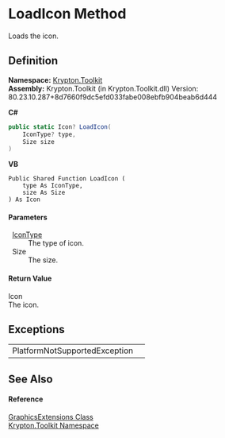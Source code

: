# LoadIcon Method


Loads the icon.



## Definition
**Namespace:** <a href="79d2eac2-21f4-54ff-7552-b20c33c30600.md">Krypton.Toolkit</a>  
**Assembly:** Krypton.Toolkit (in Krypton.Toolkit.dll) Version: 80.23.10.287+8d7660f9dc5efd033fabe008ebfb904beab6d444

**C#**
``` C#
public static Icon? LoadIcon(
	IconType? type,
	Size size
)
```
**VB**
``` VB
Public Shared Function LoadIcon ( 
	type As IconType,
	size As Size
) As Icon
```



#### Parameters
<dl><dt>  <a href="74eb6d7e-3f19-70f1-fed7-2f23059b04a2.md">IconType</a></dt><dd>The type of icon.</dd><dt>  Size</dt><dd>The size.</dd></dl>

#### Return Value
Icon  
The icon.

## Exceptions
<table>
<tr>
<td>PlatformNotSupportedException</td>
<td /></tr>
</table>

## See Also


#### Reference
<a href="e5ba925f-8caa-051f-f361-e96ef51a4dd7.md">GraphicsExtensions Class</a>  
<a href="79d2eac2-21f4-54ff-7552-b20c33c30600.md">Krypton.Toolkit Namespace</a>  
